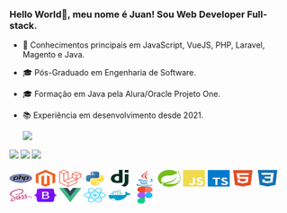 ### Hello World👋, meu nome é Juan! Sou Web Developer Full-stack.

- 🧠 Conhecimentos principais em JavaScript, VueJS, PHP, Laravel, Magento e Java. <br>
- 🎓 Pós-Graduado em Engenharia de Software. <br>
- 🎓 Formação em Java pela Alura/Oracle Projeto One. <br>
- 📚 Experiência em desenvolvimento desde 2021. <br>

  <div>
  <a href="https://github.com/Juansantoss07">
  <img  height="350em" src="https://github-readme-stats.vercel.app/api/top-langs/?username=Juansantoss07&layout=compact&langs_count=16&theme=dark"/>
</div>

  <div> 
  <a href="https://www.instagram.com/ojuandev/" target="_blank"><img src="https://img.shields.io/badge/-Instagram-%23E4405F?style=for-the-badge&logo=instagram&logoColor=white" target="_blank"></a>
  <a href="https://discord.gg/tXNQjJWykr" target="_blank"><img src="https://img.shields.io/badge/Discord-7289DA?style=for-the-badge&logo=discord&logoColor=white" target="_blank"></a> 
  <a href="https://www.linkedin.com/in/juan-cunha-dos-santos-64b809181" target="_blank"><img src="https://img.shields.io/badge/-LinkedIn-%230077B5?style=for-the-badge&logo=linkedin&logoColor=white" target="_blank"></a> 
</div>
  <div style="display: inline_block"><br>
    <img align="center" alt="Juan-PHP" height="30" width="40" src="https://raw.githubusercontent.com/devicons/devicon/master/icons/php/php-original.svg">
    <img align="center" alt="Juan-Magento" height="30" width="40" src="https://raw.githubusercontent.com/devicons/devicon/master/icons/magento/magento-original.svg">
    <img align="center" alt="Juan-Laravel" height="30" width="40" src="https://raw.githubusercontent.com/devicons/devicon/master/icons/laravel/laravel-original.svg">
    <img align="center" alt="Juan-Laravel" height="30" width="40" src="https://raw.githubusercontent.com/devicons/devicon/master/icons/python/python-original.svg">
    <img align="center" alt="Juan-Laravel" height="30" width="40" src="https://raw.githubusercontent.com/devicons/devicon/master/icons/django/django-plain.svg">
    <img align="center" alt="Juan-Laravel" height="30" width="40" src="https://raw.githubusercontent.com/devicons/devicon/master/icons/java/java-original.svg">
    <img align="center" alt="Juan-Laravel" height="30" width="40" src="https://raw.githubusercontent.com/devicons/devicon/master/icons/spring/spring-original.svg">
    <img align="center" alt="Juan-Js" height="30" width="40" src="https://raw.githubusercontent.com/devicons/devicon/master/icons/javascript/javascript-plain.svg">
    <img align="center" alt="Juan-Js" height="30" width="40" src="https://raw.githubusercontent.com/devicons/devicon/master/icons/typescript/typescript-plain.svg">
    <img align="center" alt="Juan-HTML" height="30" width="40" src="https://raw.githubusercontent.com/devicons/devicon/master/icons/html5/html5-plain.svg">
    <img align="center" alt="Juan-CSS" height="30" width="40" src="https://raw.githubusercontent.com/devicons/devicon/master/icons/css3/css3-plain.svg">
    <img align="center" alt="Juan-SASS" height="30" width="40" src="https://raw.githubusercontent.com/devicons/devicon/master/icons/sass/sass-original.svg">
    <img align="center" alt="Juan-Bootstrap" height="30" width="40" src="https://raw.githubusercontent.com/devicons/devicon/master/icons/bootstrap/bootstrap-original.svg">
    <img align="center" alt="Juan-Vuejs" height="30" width="40" src="https://raw.githubusercontent.com/devicons/devicon/master/icons/vuejs/vuejs-original.svg">
    <img align="center" alt="Juan-React" height="30" width="40" src="https://raw.githubusercontent.com/devicons/devicon/master/icons/react/react-original.svg">
    <img align="center" alt="Juan-Docker" height="30" width="40" src="https://raw.githubusercontent.com/devicons/devicon/master/icons/docker/docker-plain.svg">
    <img align="center" alt="Juan-Figma" height="30" width="40" src="https://raw.githubusercontent.com/devicons/devicon/master/icons/figma/figma-original.svg">
  </div> 



